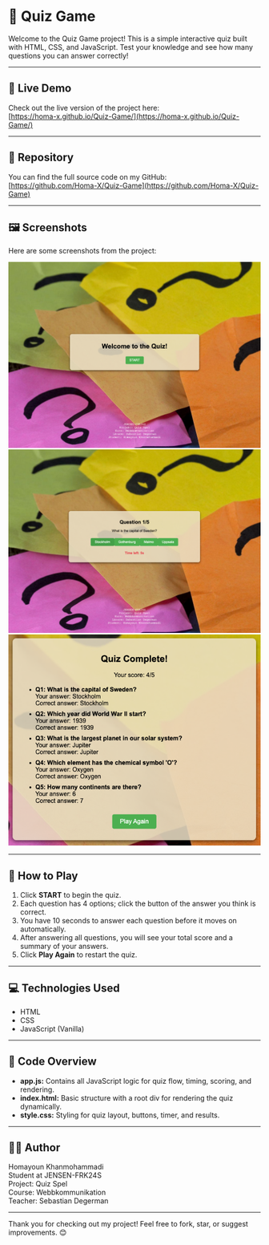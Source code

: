 # 🎉 Quiz Game

Welcome to the Quiz Game project! This is a simple interactive quiz built with HTML, CSS, and JavaScript. Test your knowledge and see how many questions you can answer correctly!

---

## 🚀 Live Demo

Check out the live version of the project here:  
[https://homa-x.github.io/Quiz-Game/](https://homa-x.github.io/Quiz-Game/)

---

## 📂 Repository

You can find the full source code on my GitHub:  
[https://github.com/Homa-X/Quiz-Game](https://github.com/Homa-X/Quiz-Game)

---

## 🖼️ Screenshots

Here are some screenshots from the project:

![Home Screen](Screenshots/Home.PNG)  
![Question Screen](Screenshots/Question.PNG)  
![Quiz Complete Screen](Screenshots/Quiz_Complete.PNG)

---

## 📝 How to Play

1. Click **START** to begin the quiz.  
2. Each question has 4 options; click the button of the answer you think is correct.  
3. You have 10 seconds to answer each question before it moves on automatically.  
4. After answering all questions, you will see your total score and a summary of your answers.  
5. Click **Play Again** to restart the quiz.

---

## 💻 Technologies Used

- HTML  
- CSS  
- JavaScript (Vanilla)

---

## 📄 Code Overview

- **app.js:** Contains all JavaScript logic for quiz flow, timing, scoring, and rendering.  
- **index.html:** Basic structure with a root div for rendering the quiz dynamically.  
- **style.css:** Styling for quiz layout, buttons, timer, and results.

---

## 🙋‍♂️ Author

Homayoun Khanmohammadi  
Student at JENSEN-FRK24S  
Project: Quiz Spel  
Course: Webbkommunikation  
Teacher: Sebastian Degerman

---

Thank you for checking out my project! Feel free to fork, star, or suggest improvements. 😊
